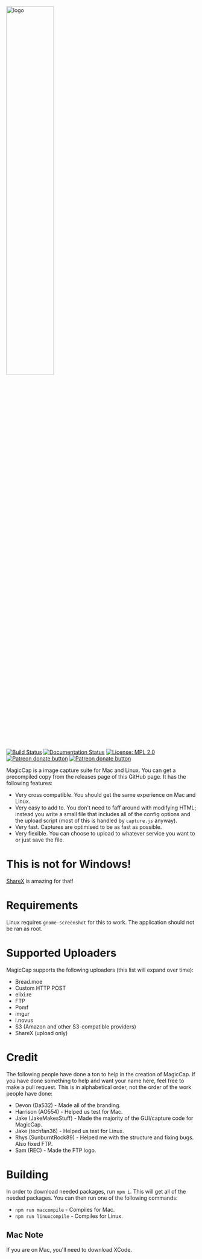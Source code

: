 <img src="https://i.imgur.com/3YKOjAF.png" alt="logo" width="50%" height="50%" href="#">

[![Build Status](https://travis-ci.com/MagicCap/MagicCap.svg?branch=master)](https://travis-ci.com/MagicCap/MagicCap)
[![Documentation Status](https://readthedocs.org/projects/magiccap/badge/?version=latest)](https://magiccap.readthedocs.io/en/latest/?badge=latest)
[![License: MPL 2.0](https://img.shields.io/badge/License-MPL%202.0-brightgreen.svg)](https://opensource.org/licenses/MPL-2.0)
<span class="badge-patreon"><a href="https://patreon.com/jakemakesstuff" title="Donate to this project using Patreon"><img src="https://img.shields.io/badge/patreon-donate-yellow.svg" alt="Patreon donate button" /></a></span>
<span class="badge-patreon"><a href="https://ko-fi.com/jakemakesstuff" title="Donate to this project using ko-fi"><img src="https://img.shields.io/badge/kofi-donate-yellow.svg" alt="Patreon donate button" /></a></span>

MagicCap is a image capture suite for Mac and Linux. You can get a precompiled copy from the releases page of this GitHub page. It has the following features:

- Very cross compatible. You should get the same experience on Mac and Linux.
- Very easy to add to. You don't need to faff around with modifying HTML; instead you write a small file that includes all of the config options and the upload script (most of this is handled by `capture.js` anyway).
- Very fast. Captures are optimised to be as fast as possible.
- Very flexible. You can choose to upload to whatever service you want to or just save the file.

# This is not for Windows!
[ShareX](https://getsharex.com/) is amazing for that!

# Requirements
Linux requires `gnome-screenshot` for this to work. The application should not be ran as root.

# Supported Uploaders
MagicCap supports the following uploaders (this list will expand over time):
- Bread.moe
- Custom HTTP POST
- elixi.re
- FTP
- Pomf
- imgur
- i.novus
- S3 (Amazon and other S3-compatible providers)
- ShareX (upload only)

# Credit
The following people have done a ton to help in the creation of MagicCap. If you have done something to help and want your name here, feel free to make a pull request. This is in alphabetical order, not the order of the work people have done:
- Devon (Da532) - Made all of the branding.
- Harrison (AO554) - Helped us test for Mac.
- Jake (JakeMakesStuff) - Made the majority of the GUI/capture code for MagicCap.
- Jake (techfan36) - Helped us test for Linux.
- Rhys (SunburntRock89) - Helped me with the structure and fixing bugs. Also fixed FTP.
- Sam (REC) - Made the FTP logo.

# Building
In order to download needed packages, run `npm i`. This will get all of the needed packages. You can then run one of the following commands:
- `npm run maccompile` - Compiles for Mac.
- `npm run linuxcompile` - Compiles for Linux.

## Mac Note
If you are on Mac, you'll need to download XCode.
